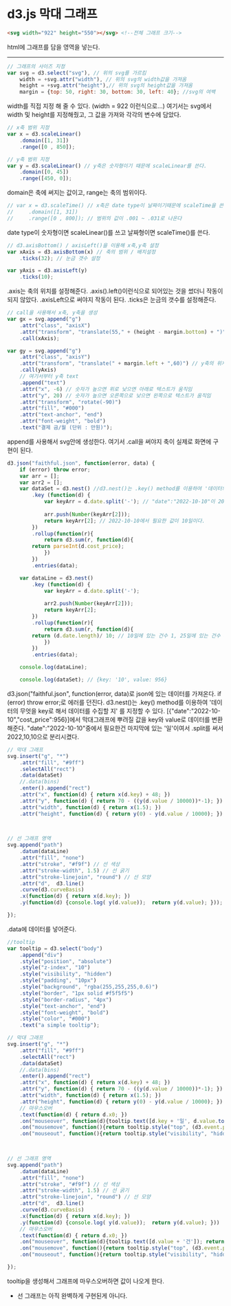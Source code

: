 # d3.js 막대 그래프

```html
<svg width="922" height="550"></svg> <!--전체 그래프 크기-->
```
html에 그래프를 담을 영역을 넣는다.

- - -

```javascript
// 그래프의 사이즈 지정
var svg = d3.select("svg"), // 위의 svg를 가르킴
    width = +svg.attr("width"), // 위의 svg의 width값을 가져옴
    height = +svg.attr("height"),// 위의 svg의 height값을 가져옴
    margin = {top: 50, right: 30, bottom: 30, left: 40}; //svg의 여백
```
width를 직접 지정 해 줄 수 있다. (width = 922 이런식으로...)
여기서는 svg에서 width 및 height를 지정해줬고, 그 값을 가져와 각각의 변수에 담았다.


```javascript
// x축 범위 지정
var x = d3.scaleLinear() 
    .domain([1, 31])
    .range([0 , 850]);

// y축 범위 지정
var y = d3.scaleLinear() // y축은 숫자형이기 때문에 scaleLinear를 쓴다.
    .domain([0, 45]) 
    .range([450, 0]);
```
domain은 축에 써지는 값이고,
range는 축의 범위이다.

```javascript
// var x = d3.scaleTime() // x축은 date type이 날짜이기때문에 scaleTime을 쓴다.
//     .domain([1, 31])
//     .range([0 , 800]); // 범위의 값이 .001 ~ .031로 나온다
```
date type이 숫자형이면 scaleLinear()를 쓰고
날짜형이면 scaleTime()를 쓴다.

```javascript
// d3.axisBottom() / axisLeft()을 이용해 x축,y축 설정
var xAxis = d3.axisBottom(x) // 축의 범위 / 배치설정
    .ticks(32); // 눈금 갯수 설정

var yAxis = d3.axisLeft(y)
    .ticks(10);
```
.axis는 축의 위치를 설정해준다.
.axis().left()이런식으로 되어있는 것을 썼더니 작동이 되지 않았다.
.axisLeft으로 써야지 작동이 된다.
.ticks은 눈금의 갯수를 설정해준다.

```javascript
// call을 사용해서 x축, y축을 생성
var gx = svg.append("g") 
    .attr("class", "axisX")
    .attr("transform", "translate(55," + (height - margin.bottom) + ")") // x축의 위치 조정  // translate값을 <--이런식으로 적어놓았는데 그냥 평범하게 translate(60,30) 써도 된다.
    .call(xAxis);

var gy = svg.append("g")
    .attr("class", "axisY")
    .attr("transform", "translate(" + margin.left + ",60)") // y축의 위치 조정
    .call(yAxis)
    // 여기서부터 y축 text
    .append("text")
    .attr("x", -6) // 숫자가 높으면 위로 낮으면 아래로 텍스트가 움직임
    .attr("y", 20) // 숫자가 높으면 오른쪽으로 낮으면 왼쪽으로 텍스트가 움직임
    .attr("transform", "rotate(-90)")
    .attr("fill", "#000") 
    .attr("text-anchor", "end")
    .attr("font-weight", "bold")
    .text("결제 금/월 (단위 : 만원)");
```
append를 사용해서 svg안에 생성한다.
여기서 .call을 써야지 축이 실제로 화면에 구현이 된다.

```javascript
d3.json("faithful.json", function(error, data) {
    if (error) throw error;
    var arr = [];
    var arr2 = [];
    var dataSet = d3.nest() //d3.nest()는 .key() method를 이용하여 '데이터의 무엇을 key로 해서 데이터를 수집할 지' 를 지정할 수 있다.
        .key (function(d) {
            var keyArr = d.date.split('-'); // "date":"2022-10-10"이 2022,10,10으로 나온다.
            
            arr.push(Number(keyArr[2]));
            return keyArr[2]; // 2022-10-10에서 필요한 값이 10일이다.
        })
        .rollup(function(r){
            return d3.sum(r, function(d){
        return parseInt(d.cost_price);
            })    
        })
        .entries(data); 

    var dataLine = d3.nest()
        .key (function(d) {
            var keyArr = d.date.split('-');
            
            arr2.push(Number(keyArr[2]));
            return keyArr[2];
        })
        .rollup(function(r){
            return d3.sum(r, function(d){
        return (d.date.length)/ 10; // 10일에 있는 건수 1, 25일에 있는 건수 4
            })    
        })
        .entries(data);

    console.log(dataLine);

    console.log(dataSet); // {key: '10', value: 956}
```
d3.json("faithful.json", function(error, data)로 json에 있는 데이터를 가져온다.
if (error) throw error;로 에러를 던진다.
d3.nest()는 .key() method를 이용하여 '데이터의 무엇을 key로 해서 데이터를 수집할 지' 를 지정할 수 있다.
[{"date":"2022-10-10","cost_price":956}]에서 막대그래프에 뿌려질 값을 key와 value로 데이터를 변환해준다.
"date":"2022-10-10"중에서 필요한건 마지막에 있는 '일'이여서 .split를 써서 2022,10,10으로 분리시켰다.

```javascript
// 막대 그래프
svg.insert("g", "*")
    .attr("fill", "#9ff")
    .selectAll("rect")
    .data(dataSet)
    //.data(bins)
    .enter().append("rect")
    .attr("x", function(d) { return x(d.key) + 48; }) 
    .attr("y", function(d) { return 70 - ((y(d.value / 10000))*-1); })
    .attr("width", function(d) { return x(1.5); })
    .attr("height", function(d) { return y(0) - y(d.value / 10000); });

    

// 선 그래프 영역
svg.append("path")
    .datum(dataLine)
    .attr("fill", "none")
    .attr("stroke", "#f9f") // 선 색상
    .attr("stroke-width", 1.5) // 선 굵기
    .attr("stroke-linejoin", "round") // 선 모양
    .attr("d",  d3.line()
    .curve(d3.curveBasis)
    .x(function(d) { return x(d.key); })
    .y(function(d) {console.log( y(d.value));  return y(d.value); }));

});
```
.data에 데이터를 넣어준다.

```javascript
//tooltip
var tooltip = d3.select("body")
    .append("div")
    .style("position", "absolute")
    .style("z-index", "10")
    .style("visibility", "hidden")
    .style("padding", "10px")
    .style("background", "rgba(255,255,255,0.6)")    
    .style("border", "1px solid #f5f5f5")
    .style("border-radius", "4px")
    .style("text-anchor", "end")
    .style("font-weight", "bold")
    .style("color", "#000")
    .text("a simple tooltip");

// 막대 그래프
svg.insert("g", "*")
    .attr("fill", "#9ff")
    .selectAll("rect")
    .data(dataSet)
    //.data(bins)
    .enter().append("rect")
    .attr("x", function(d) { return x(d.key) + 48; }) 
    .attr("y", function(d) { return 70 - ((y(d.value / 10000))*-1); })
    .attr("width", function(d) { return x(1.5); })
    .attr("height", function(d) { return y(0) - y(d.value / 10000); })       
    // 마우스오버
    .text(function(d) { return d.x0; })
    .on("mouseover", function(d){tooltip.text([d.key + '일', d.value.toLocaleString() + '원']); return tooltip.style("visibility", "visible");}) // 마우스 오버 데이터 값
    .on("mousemove", function(){return tooltip.style("top", (d3.event.pageY-10)+"px").style("left",(d3.event.pageX+10)+"px");}) // tooltip 위치
    .on("mouseout", function(){return tooltip.style("visibility", "hidden");});

    

// 선 그래프 영역
svg.append("path")
    .datum(dataLine)
    .attr("fill", "none")
    .attr("stroke", "#f9f") // 선 색상
    .attr("stroke-width", 1.5) // 선 굵기
    .attr("stroke-linejoin", "round") // 선 모양
    .attr("d",  d3.line()
    .curve(d3.curveBasis)
    .x(function(d) { return x(d.key); })
    .y(function(d) {console.log( y(d.value));  return y(d.value); }))
    // 마우스오버
    .text(function(d) { return d.x0; })
    .on("mouseover", function(d){tooltip.text([d.value + '건']); return tooltip.style("visibility", "visible");}) // 마우스 오버 데이터 값
    .on("mousemove", function(){return tooltip.style("top", (d3.event.pageY-10)+"px").style("left",(d3.event.pageX+10)+"px");}) // tooltip 위치
    .on("mouseout", function(){return tooltip.style("visibility", "hidden");});

});
```
tooltip을 생성해서 그래프에 마우스오버하면 값이 나오게 한다.




- 선 그래프는 아직 완벽하게 구현된게 아니다.


